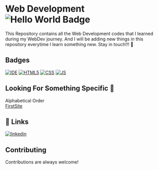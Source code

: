
# Web Development ![Hello World Badge](https://img.shields.io/badge/Hello%20World-blue)

This Repository contains all the Web Development codes that I learned during my WebDev journey. 
And I will be adding new things in this repository everytime I learn something new.
Stay in touch!!! 🤗



## Badges

[![IDE](https://img.shields.io/badge/VSCode-0078D4?style=for-the-badge&logo=visual%20studio%20code&logoColor=white)]()
[![HTML5](https://img.shields.io/badge/HTML5-E34F26?style=for-the-badge&logo=html5&logoColor=white)]()
[![CSS](https://img.shields.io/badge/CSS3-1572B6?style=for-the-badge&logo=css3&logoColor=white)]()
[![JS](https://img.shields.io/badge/JavaScript-323330?style=for-the-badge&logo=javascript&logoColor=F7DF1E)]()
## Looking For Something Specific 🤔
Alphabetical Order  
[FirstSite](https://github.com/1622vishal/WebDevelopment/tree/master/FirstSite)  
## 🔗 Links

[![linkedin](https://img.shields.io/badge/linkedin-0A66C2?style=for-the-badge&logo=linkedin&logoColor=white)](https://www.linkedin.com/in/vishal-yadav-347275225/)

## Contributing

Contributions are always welcome!